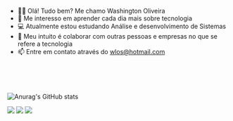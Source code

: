 - 🙋‍♂️ Olá! Tudo bem? Me chamo Washington Oliveira
- 🎯 Me interesso em aprender cada dia mais sobre tecnologia
- 💻 Atualmente estou estudando Análise e desenvolvimento de Sistemas
- 💞️ Meu intuito é colaborar com outras pessoas e empresas no que se refere a tecnologia
- 📫 Entre em contato através do wlos@hotmail.com

<br>
<br>
<br>


![Anurag's GitHub stats](https://github-readme-stats.vercel.app/api?username=wlos2020&show_icons=true&theme=merko)


[<img src="https://img.shields.io/badge/linkedin-%230077B5.svg?&style=for-the-badge&logo=linkedin&logoColor=white" />](https://www.linkedin.com/in/washington-oliveira/)
[<img src = "https://img.shields.io/badge/instagram-%23E4405F.svg?&style=for-the-badge&logo=instagram&logoColor=white">](https://www.instagram.com/wlos.2022/)
[<img src = "https://img.shields.io/badge/facebook-%231877F2.svg?&style=for-the-badge&logo=facebook&logoColor=white">](https://www.facebook.com/wlos.ba/)


<!---
wlos2020/wlos2020 is a ✨ special ✨ repository because its `README.md` (this file) appears on your GitHub profile.
You can click the Preview link to take a look at your changes.
--->
